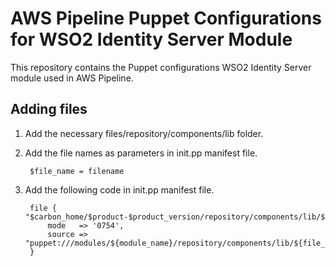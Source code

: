 # AWS Pipeline Puppet Configurations for WSO2 Identity Server Module

This repository contains the Puppet configurations WSO2 Identity Server module used in AWS Pipeline.

## Adding files
1. Add the necessary files/repository/components/lib folder. 
2. Add the file names as parameters in init.pp manifest file.
        
        $file_name = filename
2. Add the following code in init.pp  manifest file.
    
        file { "$carbon_home/$product-$product_version/repository/components/lib/${file_name}":
            mode   => '0754',
            source => "puppet:///modules/${module_name}/repository/components/lib/${file_name}",
        }